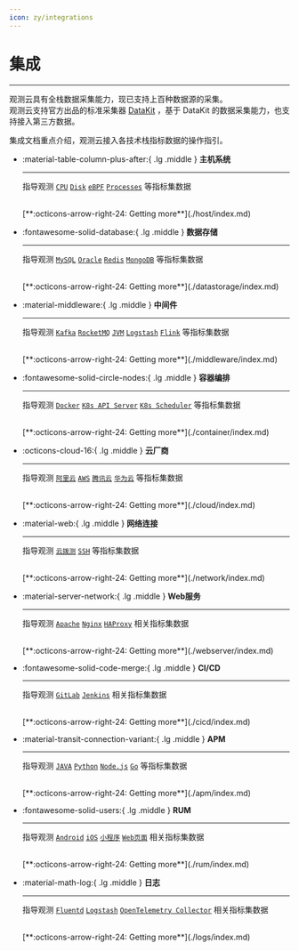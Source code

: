 ```yaml
---
icon: zy/integrations
---
```


# 集成

---

观测云具有全栈数据采集能力，现已支持上百种数据源的采集。<br/>
观测云支持官方出品的标准采集器 [DataKit](../datakit/) ，基于 DataKit 的数据采集能力，也支持接入第三方数据。

集成文档重点介绍，观测云接入各技术栈指标数据的操作指引。


<div class="grid cards" markdown>

-   :material-table-column-plus-after:{ .lg .middle } __主机系统__

    ---

    指导观测 [`CPU`](./host/default/index.md) [`Disk`](./host/default/index.md) [`eBPF`](./host/ebpf.md) [`Processes`](./host/processes.md) 等指标集数据

    <br/>
    [**:octicons-arrow-right-24: Getting more**](./host/index.md)


-   :fontawesome-solid-database:{ .lg .middle } __数据存储__

    ---

    指导观测 [`MySQL`](./datastorage/mysql.md) [`Oracle`](./datastorage/oracle.md) [`Redis`](./datastorage/redis.md) [`MongoDB`](./datastorage/mongodb.md) 等指标集数据

    <br/>
    [**:octicons-arrow-right-24: Getting more**](./datastorage/index.md)

-   :material-middleware:{ .lg .middle } __中间件__

    ---

    指导观测 [`Kafka`](./middleware/kafka.md) [`RocketMQ`](./middleware/rocketmq.md) [`JVM`](./middleware/jvm.md) [`Logstash`](./middleware/logstash-metrics.md) [`Flink`](./middleware/flink.md) 等指标集数据

    <br/>
    [**:octicons-arrow-right-24: Getting more**](./middleware/index.md)

-   :fontawesome-solid-circle-nodes:{ .lg .middle } __容器编排__

    ---

    指导观测 [`Docker`](./container/docker.md) [`K8s API Server`](./container/kubernetes-api-server.md) [`K8s Scheduler`](./container/kube-scheduler.md) 等指标集数据

    <br/>
    [**:octicons-arrow-right-24: Getting more**](./container/index.md)

-   :octicons-cloud-16:{ .lg .middle } __云厂商__

    ---

    指导观测 [`阿里云`](./cloud/aliyun/aliyun-prod-func.md) [`AWS`](./cloud/aws/aws-prod-func.md) [`腾讯云`](./cloud/tencent/tencent-prod-func.md) [`华为云`](./cloud/huawei/huawei-prod-func.md) 等指标集数据

    <br/>
    [**:octicons-arrow-right-24: Getting more**](./cloud/index.md)


-   :material-web:{ .lg .middle } __网络连接__

    ---

    指导观测 [`云拨测`](./network/ping.md) [`SSH`](./network/ssh.md) 等指标集数据

    <br/>
    [**:octicons-arrow-right-24: Getting more**](./network/index.md)

-   :material-server-network:{ .lg .middle } __Web服务__

    ---

    指导观测 [`Apache`](./webserver/apache.md) [`Nginx`](./webserver/nginx.md) [`HAProxy`](./webserver/haproxy.md) 相关指标集数据

    <br/>
    [**:octicons-arrow-right-24: Getting more**](./webserver/index.md)

-   :fontawesome-solid-code-merge:{ .lg .middle } __CI/CD__

    ---

    指导观测 [`GitLab`](./cicd/gitlab.md) [`Jenkins`](./cicd/jenkins.md) 相关指标集数据

    <br/>
    [**:octicons-arrow-right-24: Getting more**](./cicd/index.md)

-   :material-transit-connection-variant:{ .lg .middle } __APM__

    ---

    指导观测 [`JAVA`](./apm/ddtrace-java.md) [`Python`](./apm/ddtrace-python.md) [`Node.js`](./apm/ddtrace-nodejs.md) [`Go`](./apm/ddtrace-golang.md) 等指标集数据

    <br/>
    [**:octicons-arrow-right-24: Getting more**](./apm/index.md)

-   :fontawesome-solid-users:{ .lg .middle } __RUM__

    ---

    指导观测 [`Android`](./rum/rum-android.md) [`iOS`](./rum/rum-ios.md) [`小程序`](./rum/rum-miniapp.md) [`Web页面`](./rum/rum-web-h5.md) 相关指标集数据

    <br/>
    [**:octicons-arrow-right-24: Getting more**](./rum/index.md)

-   :material-math-log:{ .lg .middle } __日志__

    ---

    指导观测 [`Fluentd`](./logs/fluentd.md) [`Logstash`](./logs/logstash.md) [`OpenTelemetry Collector`](./logs/opentelemetry-collector.md) 相关指标集数据

    <br/>
    [**:octicons-arrow-right-24: Getting more**](./logs/index.md)

</div>
